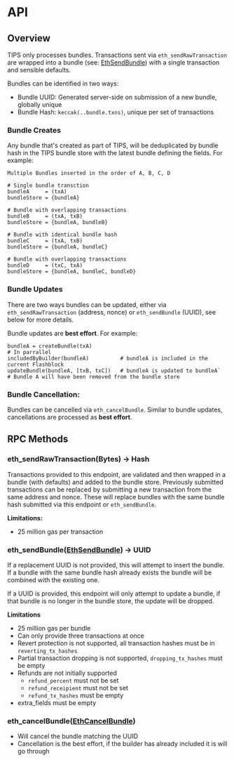 # API

## Overview

TIPS only processes bundles. Transactions sent via `eth_sendRawTransaction` are wrapped into a bundle (see: [EthSendBundle](https://github.com/alloy-rs/alloy/blob/25019adf54272a3372d75c6c44a6185e4be9dfa2/crates/rpc-types-mev/src/eth_calls.rs#L252))
with a single transaction and sensible defaults.

Bundles can be identified in two ways:
- Bundle UUID: Generated server-side on submission of a new bundle, globally unique
- Bundle Hash: `keccak(..bundle.txns)`, unique per set of transactions

### Bundle Creates
Any bundle that's created as part of TIPS, will be deduplicated by bundle hash in the TIPS bundle store with the latest bundle
defining the fields. For example:
```
Multiple Bundles inserted in the order of A, B, C, D

# Single bundle transction
bundleA     = (txA)
bundleStore = {bundleA}

# Bundle with overlapping transactions
bundleB     = (txA, txB)
bundleStore = {bundleA, bundleB}

# Bundle with identical bundle hash
bundleC     = (txA, txB)
bundleStore = {bundleA, bundleC}

# Bundle with overlapping transactions
bundleD     = (txC, txA)
bundleStore = {bundleA, bundleC, bundleD}
```

### Bundle Updates
There are two ways bundles can be updated, either via `eth_sendRawTransaction` (address, nonce) or `eth_sendBundle` (UUID), see below for more details.

Bundle updates are **best effort**. For example:
```
bundleA = createBundle(txA)
# In parrallel
includedByBuilder(bundleA)          # bundleA is included in the current Flashblock
updateBundle(bundleA, [txB, txC])   # bundleA is updated to bundleA`
# Bundle A will have been removed from the bundle store
```

### Bundle Cancellation:
Bundles can be cancelled via `eth_cancelBundle`. Similar to bundle updates, cancellations are processed as **best effort**.

## RPC Methods

### eth_sendRawTransaction(Bytes) -> Hash
Transactions provided to this endpoint, are validated and then wrapped in a bundle (with defaults) and added to the bundle store.
Previously submitted transactions can be replaced by submitting a new transaction from the same address and nonce. These will 
replace bundles with the same bundle hash submitted via this endpoint or `eth_sendBundle`.

**Limitations:**
- 25 million gas per transaction

### eth_sendBundle([EthSendBundle](https://github.com/alloy-rs/alloy/blob/25019adf54272a3372d75c6c44a6185e4be9dfa2/crates/rpc-types-mev/src/eth_calls.rs#L252)) -> UUID
If a replacement UUID is not provided, this will attempt to insert the bundle. If a bundle with the same bundle hash already exists
the bundle will be combined with the existing one.

If a UUID is provided, this endpoint will only attempt to update a bundle, if that bundle is no longer in the bundle store, the 
update will be dropped.

**Limitations**
- 25 million gas per bundle
- Can only provide three transactions at once
- Revert protection is not supported, all transaction hashes must be in `reverting_tx_hashes`
- Partial transaction dropping is not supported, `dropping_tx_hashes` must be empty
- Refunds are not initially supported
  - `refund_percent` must not be set
  - `refund_receipient` must not be set
  - `refund_tx_hashes` must be empty
- extra_fields must be empty

### eth_cancelBundle([EthCancelBundle](https://github.com/alloy-rs/alloy/blob/25019adf54272a3372d75c6c44a6185e4be9dfa2/crates/rpc-types-mev/src/eth_calls.rs#L216))
- Will cancel the bundle matching the UUID
- Cancellation is the best effort, if the builder has already included it is will go through